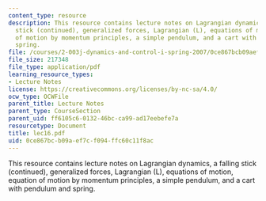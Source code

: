 ```yaml
---
content_type: resource
description: This resource contains lecture notes on Lagrangian dynamics, a falling
  stick (continued), generalized forces, Lagrangian (L), equations of motion, equation
  of motion by momentum principles, a simple pendulum, and a cart with pendulum and
  spring.
file: /courses/2-003j-dynamics-and-control-i-spring-2007/0ce867bcb09aef7cf094ffc60c11f8ac_lec16.pdf
file_size: 217348
file_type: application/pdf
learning_resource_types:
- Lecture Notes
license: https://creativecommons.org/licenses/by-nc-sa/4.0/
ocw_type: OCWFile
parent_title: Lecture Notes
parent_type: CourseSection
parent_uid: ff6105c6-0132-46bc-ca99-ad17eebefe7a
resourcetype: Document
title: lec16.pdf
uid: 0ce867bc-b09a-ef7c-f094-ffc60c11f8ac
---
```

This resource contains lecture notes on Lagrangian dynamics, a falling stick (continued), generalized forces, Lagrangian (L), equations of motion, equation of motion by momentum principles, a simple pendulum, and a cart with pendulum and spring.